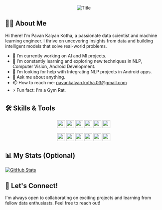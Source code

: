 <div align="center">
  <img src="https://readme-typing-svg.herokuapp.com?font=Architects+Daughter&color=%2338C2FF&size=50&center=true&vCenter=true&height=60&width=600&lines=Hello+World+!!;I'm+Pavan+Kalyan+%3C3" alt="Title"></img>
</div>

## 🙋‍♂️ About Me

Hi there! I'm Pavan Kalyan Kotha, a passionate data scientist and machine learning engineer. I thrive on uncovering insights from data and building intelligent models that solve real-world problems.

- 🔭 I’m currently working on AI and Ml projects.
- 🌱 I’m constantly learning and exploring new techniques in NLP, Computer Vision, Android Development.
- 🤔 I’m looking for help with Integrating NLP projects in Android apps.
- 💬 Ask me about anything.
- 📫 How to reach me: pavankalyan.kotha.03@gmail.com
- ⚡ Fun fact: I'm a Gym Rat.

## 🛠️ Skills & Tools

<p align="center">
  <img src="https://img.shields.io/badge/Python-3776AB?style=for-the-badge&logo=python&logoColor=white" height="25">
  <img src="https://img.shields.io/badge/Scikit_learn-F7931E?style=for-the-badge&logo=scikit-learn&logoColor=white" height="25">
  <img src="https://img.shields.io/badge/TensorFlow-FF6F00?style=for-the-badge&logo=TensorFlow&logoColor=white" height="25">
  <img src="https://img.shields.io/badge/PyTorch-EE4C2C?style=for-the-badge&logo=PyTorch&logoColor=white" height="25">
  <img src="https://img.shields.io/badge/Pandas-150458?style=for-the-badge&logo=pandas&logoColor=white" height="25">
  <img src="https://img.shields.io/badge/NumPy-013243?style=for-the-badge&logo=NumPy&logoColor=white" height="25">
</p>
<p align="center">
  <img src="https://img.shields.io/badge/Jupyter-F37626?style=for-the-badge&logo=Jupyter&logoColor=white" height="25">
  <img src="https://img.shields.io/badge/SQL-003B57?style=for-the-badge&logo=MySQL&logoColor=white" height="25">
  <img src="https://img.shields.io/badge/Git-F05032?style=for-the-badge&logo=Git&logoColor=white" height="25">
  <img src="https://img.shields.io/badge/Docker-2496ED?style=for-the-badge&logo=Docker&logoColor=white" height="25">
  <img src="https://img.shields.io/badge/AWS-232F3E?style=for-the-badge&logo=Amazon%20AWS&logoColor=white" height="25">
  <img src="https://img.shields.io/badge/Google_Cloud-4285F4?style=for-the-badge&logo=Google%20Cloud&logoColor=white" height="25"> 
</p>

## 📊 My Stats (Optional)

[![GitHub Stats](https://github-readme-stats.vercel.app/api?username=pavankalyan03&show_icons=true&theme=dark)](https://github.com/pavankalyan03)

## 🤝 Let's Connect!

I'm always open to collaborating on exciting projects and learning from fellow data enthusiasts. Feel free to reach out!
